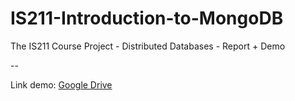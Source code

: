 # IS211-Introduction-to-MongoDB
The IS211 Course Project - Distributed Databases - Report + Demo

--

Link demo: [Google Drive](https://drive.google.com/file/d/1WPc2ETyxzT2TUIu5jU7Zz-A6CaTCcoDr/view?usp=sharing)

